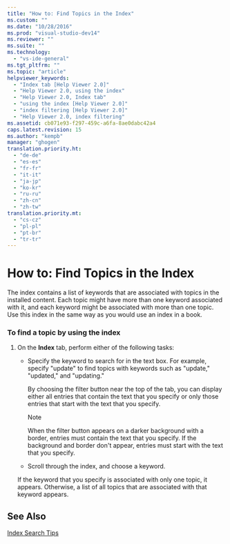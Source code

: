 ```yaml
---
title: "How to: Find Topics in the Index"
ms.custom: ""
ms.date: "10/28/2016"
ms.prod: "visual-studio-dev14"
ms.reviewer: ""
ms.suite: ""
ms.technology: 
  - "vs-ide-general"
ms.tgt_pltfrm: ""
ms.topic: "article"
helpviewer_keywords: 
  - "Index tab [Help Viewer 2.0]"
  - "Help Viewer 2.0, using the index"
  - "Help Viewer 2.0, Index tab"
  - "using the index [Help Viewer 2.0]"
  - "index filtering [Help Viewer 2.0]"
  - "Help Viewer 2.0, index filtering"
ms.assetid: cb071e93-f297-459c-a6fa-8ae0dabc42a4
caps.latest.revision: 15
ms.author: "kempb"
manager: "ghogen"
translation.priority.ht: 
  - "de-de"
  - "es-es"
  - "fr-fr"
  - "it-it"
  - "ja-jp"
  - "ko-kr"
  - "ru-ru"
  - "zh-cn"
  - "zh-tw"
translation.priority.mt: 
  - "cs-cz"
  - "pl-pl"
  - "pt-br"
  - "tr-tr"
---
```

# How to: Find Topics in the Index
The index contains a list of keywords that are associated with topics in the installed content. Each topic might have more than one keyword associated with it, and each keyword might be associated with more than one topic. Use this index in the same way as you would use an index in a book.  
  
### To find a topic by using the index  
  
1.  On the **Index** tab, perform either of the following tasks:  
  
    -   Specify the keyword to search for in the text box. For example, specify "update" to find topics with keywords such as "update," "updated," and "updating."  
  
         By choosing the filter button near the top of the tab, you can display either all entries that contain the text that you specify or only those entries that start with the text that you specify.  
  
        > [!NOTE]
        >  When the filter button appears on a darker background with a border, entries must contain the text that you specify. If the background and border don't appear, entries must start with the text that you specify.  
  
    -   Scroll through the index, and choose a keyword.  
  
     If the keyword that you specify is associated with only one topic, it appears. Otherwise, a list of all topics that are associated with that keyword appears.  
  
## See Also  
 [Index Search Tips](../ide/index-search-tips.md)
